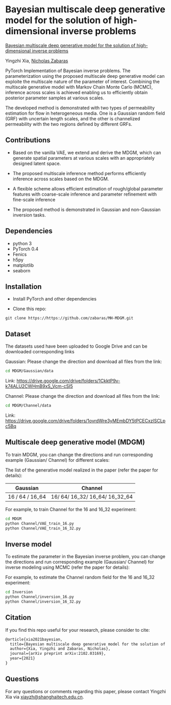 # **Bayesian multiscale deep generative model for the solution of high-dimensional inverse problems**

[Bayesian multiscale deep generative model for the solution of high-dimensional inverse problems](https://arxiv.org/pdf/2102.03169.pdf)

Yingzhi Xia, [Nicholas Zabaras](https://www.zabaras.com)

PyTorch Implementation of Bayesian inverse problems.  The parameterization using the proposed multiscale deep generative model can exploite the multiscale nature of the parameter of interest. Combining the multiscale generative model with Markov Chain Monte Carlo (MCMC), inference across scales is achieved enabling us to efficiently obtain posterior parameter samples at various scales. 

The developed method is demonstrated with two types of permeability estimation for flow in heterogeneous media. One is a Gaussian random field (GRF) with uncertain length scales, and the other is channelized permeability with the two regions defined by different GRFs.

## Contributions

- Based on the vanilla VAE, we extend and derive the MDGM, which can generate spatial parameters at various scales with an appropriately designed latent space.

- The proposed multiscale inference method performs efficiently inference across scales based on the MDGM.

- A flexible scheme allows efficient estimation of rough/global parameter features with coarse-scale inference and parameter refinement with fine-scale inference

- The proposed method is demonstrated in Gaussian and non-Gaussian inversion tasks.

  

## Dependencies

- python 3
- PyTorch 0.4
- Fenics
- h5py
- matplotlib
- seaborn


## Installation

- Install PyTorch and other dependencies

- Clone this repo:

```
git clone https://https://github.com/zabaras/MH-MDGM.git
```


## Dataset

The datasets used have been uploaded to Google Drive and can be downloaded corresponding links

Gaussian: Please change the direction and download all files from the link:

```bash
cd MDGM/Gaussian/data
```

Link: https://drive.google.com/drive/folders/1CkktP9v-k74ALU2CWHmB9xS_Vcm-cSI5

Channel: Please change the direction and download all files from the link:

```bash
cd MDGM/Channel/data
```

Link: https://drive.google.com/drive/folders/1ovrdWre3yMEmbDY5tPCECxzlSCLpc5Bq



## Multiscale deep generative model (MDGM)

To train MDGM, you can change the directions and run corresponding  example (Gaussian/ Channel) for different scales: 

The list of the generative model realized in the paper (refer the paper for details):

| Gaussian        | Channel                        |
| --------------- | ------------------------------ |
| 16 / 64 / 16_64 | 16/ 64/ 16_32/ 16_64/ 16_32_64 |

For example, to train Channel for the 16 and 16_32 experiment:

```bash
cd MDGM
python Channel/VAE_train_16.py
python Channel/VAE_train_16_32.py
```

## Inverse model

To estimate the parameter in the Bayesian inverse problem, you can change the directions and run corresponding  example (Gaussian/ Channel) for inverse modeling using MCMC (refer the paper for details): 

For example, to estimate  the Channel random field for the 16 and 16_32 experiment:

```bash
cd Inversion
python Channel/inversion_16.py
python Channel/inversion_16_32.py
```

## Citation

If you find this repo useful for your research, please consider to cite:

```latex
@article{xia2021bayesian,
  title={Bayesian multiscale deep generative model for the solution of high-dimensional inverse problems},
  author={Xia, Yingzhi and Zabaras, Nicholas},
  journal={arXiv preprint arXiv:2102.03169},
  year={2021}
}
```

## Questions

For any questions or comments regarding this paper, please contact Yingzhi Xia via [xiayzh@shanghaitech.edu.cn](mailto:xiayzh@shanghaitech.edu.cn).
